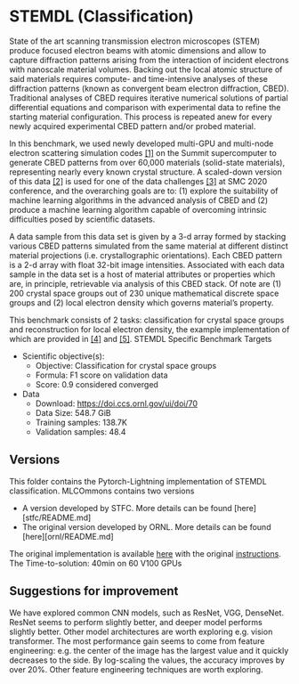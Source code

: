 # STEMDL (Classification)

State of the art scanning transmission electron microscopes (STEM)
produce focused electron beams with atomic dimensions and allow to
capture diffraction patterns arising from the interaction of incident
electrons with nanoscale material volumes. Backing out the local
atomic structure of said materials requires compute- and
time-intensive analyses of these diffraction patterns (known as
convergent beam electron diffraction, CBED). Traditional analyses of
CBED requires iterative numerical solutions of partial differential
equations and comparison with experimental data to refine the starting
material configuration. This process is repeated anew for every newly
acquired experimental CBED pattern and/or probed material.

In this benchmark, we used newly developed multi-GPU and multi-node
electron scattering simulation codes
[[1]](https://www.osti.gov/biblio/1631694-namsa) on the Summit
supercomputer to generate CBED patterns from over 60,000 materials
(solid-state materials), representing nearly every known crystal
structure. A scaled-down version of this data
[[2]](https://doi.ccs.ornl.gov/ui/doi/70) is used for one of the data
challenges [[3]](https://smc-datachallenge.ornl.gov/challenge-2-2020/)
at SMC 2020 conference, and the overarching goals are to: (1) explore
the suitability of machine learning algorithms in the advanced
analysis of CBED and (2) produce a machine learning algorithm capable
of overcoming intrinsic difficulties posed by scientific datasets.

A data sample from this data set is given by a 3-d array formed by
stacking various CBED patterns simulated from the same material at
different distinct material projections (i.e. crystallographic
orientations). Each CBED pattern is a 2-d array with float 32-bit
image intensities. Associated with each data sample in the data set is
a host of material attributes or properties which are, in principle,
retrievable via analysis of this CBED stack. Of note are (1) 200
crystal space groups out of 230 unique mathematical discrete space
groups and (2) local electron density which governs material’s
property.

This benchmark consists of 2 tasks: classification for crystal space
groups and reconstruction for local electron density, the example
implementation of which are provided in
[[4]](https://link.springer.com/chapter/10.1007%2F978-3-030-63393-6_30)
and [[5]](https://arxiv.org/abs/1909.11150).  STEMDL Specific
Benchmark Targets

* Scientific objective(s):
  * Objective: Classification for crystal space groups
  * Formula: F1 score on validation data
  * Score: 0.9 considered converged
* Data
  * Download: https://doi.ccs.ornl.gov/ui/doi/70
  * Data Size: 548.7 GiB
  * Training samples: 138.7K
  * Validation samples: 48.4

## Versions

This folder contains the Pytorch-Lightning implementation of STEMDL
classification. MLCOmmons contains two versions

* A version developed by STFC. More details can be found
  [here][stfc/README.md]
* The original version developed by ORNL. More details can be found
  [here][ornl/README.md]

The original implementation is available
[here](https://github.com/at-aaims/stemdl-benchmark) with the original
[instructions](https://github.com/at-aaims/stemdl-benchmark#quickstart). The
Time-to-solution: 40min on 60 V100 GPUs

## Suggestions for improvement
We have explored common CNN models,  such as ResNet, VGG, DenseNet. ResNet 
seems to perform slightly better, and deeper model performs slightly better. 
Other model architectures are worth exploring e.g. vision transformer. The 
most performance gain seems to come from feature engineering: e.g. the center 
of the image has the largest value and it quickly decreases to the side. By 
log-scaling the values, the accuracy improves by over 20%. Other feature 
engineering techniques are worth exploring.  
